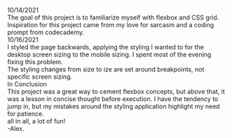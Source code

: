 10/14/2021
<br>
The goal of this project is to familiarize myself with flexbox and CSS grid. 
<br>
Inspiration for this project came from my love for sarcasm and a coding prompt from codecademy.
<br>
10/16/2021
<br>
I styled the page backwards, applying the styling I wanted to for the desktop screen sizing to the mobile sizing. I spent most of the evening fixing this problem. 
<br>
The styling changes from size to ize are set around breakpoints, not specific screen sizing.
<br>
In Conclusion
<br>
This project was a great way to cement flexbox concepts, but above that, it was a lesson in concise thought before execution. I have the tendency to jump in, but my mistakes around the styling application highlight my need for patience. 
<br>
all in all, a lot of fun!
<br>
-Alex.